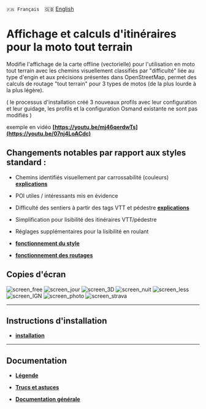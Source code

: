 `🇫🇷 Français`&emsp;🇬🇧 [English](readme_en.md)

# Affichage et calculs d'itinéraires pour la moto tout terrain
Modifie l'affichage de la carte offline (vectorielle) pour l'utilisation en moto tout terrain avec les chemins visuellement classifiés par "difficulté" liée au type d'engin et aux précisions présentes dans OpenStreetMap, permet des calculs de routage "tout terrain" pour 3 types de motos (de la plus lourde à la plus légère).

( le processus d'installation créé 3 nouveaux profils avec leur configuration et leur guidage, les profils et la configuration Osmand existante ne sont pas modifiés )

exemple en vidéo **[https://youtu.be/mj46qerdwTs](https://youtu.be/07nj4LoACdc)**

## Changements notables par rapport aux styles standard :

- Chemins identifiés visuellement par carrossabilité (couleurs) **[explications](https://github.com/OsmAnd-Rendering/Motorcycle/wiki/hi%C3%A9rarchie-des-chemins)**
- POI utiles / intéressants mis en évidence
- Difficulté des sentiers à partir des tags VTT et pédestre **[explications](https://github.com/OsmAnd-Rendering/Motorcycle/wiki/difficult%C3%A9-des-sentiers---chemins)**
- Simplification pour lisibilité des itinéraires VTT/pédestre
- Réglages supplémentaires pour la lisibilité en roulant

- **[fonctionnement du style](https://github.com/OsmAnd-Rendering/Motorcycle/wiki/%F0%9F%87%AB%F0%9F%87%B7--le-style)**
- **[fonctionnement des routages](routage.md)**

## Copies d'écran<br>

![screen_free](https://github.com/OsmAnd-Rendering/Motorcycle/assets/83398215/5955da4c-204e-4bdb-aeef-4edc2fe28fd3)
![screen_jour](https://github.com/OsmAnd-Rendering/Motorcycle/assets/83398215/0492fc7f-45a6-487a-b169-a524aec98473)
![screen_3D](https://github.com/OsmAnd-Rendering/Motorcycle/assets/83398215/7eb88954-fe53-4f84-a451-7f3b2a33dff5)
![screen_nuit](https://github.com/OsmAnd-Rendering/Motorcycle/assets/83398215/4ea5c842-b796-4dbf-adc9-c34699e82694)
![screen_less](https://github.com/OsmAnd-Rendering/Motorcycle/assets/83398215/2acc2a04-4c96-4cd3-80b1-5ce2baf8b408)
![screen_IGN](https://github.com/OsmAnd-Rendering/Motorcycle/assets/83398215/46d1aa8c-2ed7-4b5f-9c7e-5b6493768e4c)
![screen_photo](https://github.com/OsmAnd-Rendering/Motorcycle/assets/83398215/699889b6-5d48-4a19-b6ee-86b68ae64b26)
![screen_strava](https://github.com/OsmAnd-Rendering/Motorcycle/assets/83398215/181ae2d8-aed5-4928-a879-e13f365fcb21)


---

## Instructions d'installation

- **[installation](https://github.com/OsmAnd-Rendering/Motorcycle/blob/main/installation.md)**

---

## Documentation

- **[Légende](Legend.md)**

- **[Trucs et astuces](https://github.com/OsmAnd-Rendering/Motorcycle/wiki/Trucs-et-astuces-OsmAnd)**

- **[Documentation générale](https://github.com/OsmAnd-Rendering/Motorcycle/wiki)**


